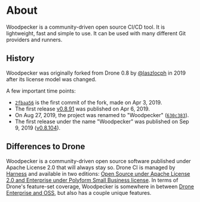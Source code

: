 # About

Woodpecker is a community-driven open source CI/CD tool. It is lightweight, fast and simple to use. It can be used with many different Git providers and runners.

## History

Woodpecker was originally forked from Drone 0.8 by [@laszlocph](https://github.com/laszlocph) in 2019 after its license model was changed.

A few important time points:

- [`2fbaa56`](https://github.com/woodpecker-ci/woodpecker/commit/2fbaa56eee0f4be7a3ca4be03dbd00c1bf5d1274) is the first commit of the fork, made on Apr 3, 2019.
- The first release [v0.8.91](https://github.com/woodpecker-ci/woodpecker/releases/tag/v0.8.91) was published on Apr 6, 2019.
- On Aug 27, 2019, the project was renamed to "Woodpecker" ([`630c383`](https://github.com/woodpecker-ci/woodpecker/commit/630c383181b10c4ec375e500c812c4b76b3c52b8)).
- The first release under the name "Woodpecker" was published on Sep 9, 2019 ([v0.8.104](https://github.com/woodpecker-ci/woodpecker/releases/tag/v0.8.104)).

## Differences to Drone

Woodpecker is a community-driven open source software published under Apache License 2.0 that will always stay so. Drone CI is managed by [Harness](https://harness.io/) and available in two editions: [Open Source under Apache License 2.0 and Enterprise under Polyform Small Business license](https://docs.drone.io/enterprise/#is-drone-open-source).
In terms of Drone's feature-set coverage, Woodpecker is somewhere in between [Drone Enterprise and OSS](https://docs.drone.io/enterprise/#what-is-the-difference-between-open-source-and-enterprise), but also has a couple unique features.
